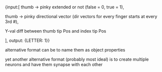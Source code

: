 {input:[
  thumb -> pinky extended or not (false = 0, true = 1),
  
  thumb -> pinky directional vector (dir vectors for every finger starts at every 3rd #),
  
  Y-val diff between thumb tip Pos and index tip Pos

  ], output: {LETTER: 1}}



alternative format can be to name them as object properties

yet another alternative format (probably most ideal) is to create multiple neurons and have them synapse with each other


